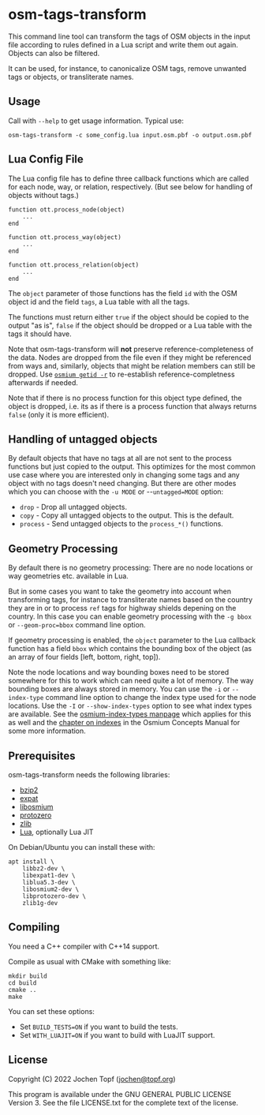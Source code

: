 
# osm-tags-transform

This command line tool can transform the tags of OSM objects in the input file
according to rules defined in a Lua script and write them out again. Objects
can also be filtered.

It can be used, for instance, to canonicalize OSM tags, remove unwanted tags or
objects, or transliterate names.

## Usage

Call with `--help` to get usage information. Typical use:

```
osm-tags-transform -c some_config.lua input.osm.pbf -o output.osm.pbf
```

## Lua Config File

The Lua config file has to define three callback functions which are called
for each node, way, or relation, respectively. (But see below for handling of
objects without tags.)

```
function ott.process_node(object)
    ...
end

function ott.process_way(object)
    ...
end

function ott.process_relation(object)
    ...
end
```

The `object` parameter of those functions has the field `id` with the OSM
object id and the field `tags`, a Lua table with all the tags.

The functions must return either `true` if the object should be copied to the
output "as is", `false` if the object should be dropped or a Lua table with the
tags it should have.

Note that osm-tags-transform will **not** preserve reference-completeness
of the data. Nodes are dropped from the file even if they might be referenced
from ways and, similarly, objects that might be relation members can still
be dropped. Use [`osmium getid -r`](https://docs.osmcode.org/osmium/latest/osmium-getid.html)
to re-establish reference-completness afterwards if needed.

Note that if there is no process function for this object type defined, the
object is dropped, i.e. its as if there is a process function that always
returns `false` (only it is more efficient).


## Handling of untagged objects

By default objects that have no tags at all are not sent to the process
functions but just copied to the output. This optimizes for the most common
use case where you are interested only in changing some tags and any object
with no tags doesn't need changing. But there are other modes which you
can choose with the `-u MODE` or --`untagged=MODE` option:

* `drop` - Drop all untagged objects.
* `copy` - Copy all untagged objects to the output. This is the default.
* `process` - Send untagged objects to the `process_*()` functions.


## Geometry Processing

By default there is no geometry processing: There are no node locations or way
geometries etc. available in Lua.

But in some cases you want to take the geometry into account when transforming
tags, for instance to transliterate names based on the country they are in or
to process `ref` tags for highway shields depening on the country. In this case
you can enable geometry processing with the `-g bbox` or `--geom-proc=bbox`
command line option.

If geometry processing is enabled, the `object` parameter to the Lua callback
function has a field `bbox` which contains the bounding box of the object
(as an array of four fields [left, bottom, right, top]).

Note the node locations and way bounding boxes need to be stored somewhere
for this to work which can need quite a lot of memory. The way bounding boxes
are always stored in memory. You can use the `-i` or `--index-type` command
line option to change the index type used for the node locations. Use the
`-I` or `--show-index-types` option to see what index types are available.
See the [osmium-index-types manpage](https://docs.osmcode.org/osmium/latest/osmium-index-types.html)
which applies for this as well and the [chapter on indexes](
https://osmcode.org/osmium-concepts/#indexes) in the Osmium Concepts Manual
for some more information.

## Prerequisites

osm-tags-transform needs the following libraries:

* [bzip2](http://www.bzip.org/)
* [expat](https://libexpat.github.io/)
* [libosmium](https://osmcode.org/libosmium)
* [protozero](https://github.com/mapbox/protozero)
* [zlib](https://www.zlib.net/)
* [Lua](https://www.lua.org/), optionally Lua JIT

On Debian/Ubuntu you can install these with:

```
apt install \
    libbz2-dev \
    libexpat1-dev \
    liblua5.3-dev \
    libosmium2-dev \
    libprotozero-dev \
    zlib1g-dev
```

## Compiling

You need a C++ compiler with C++14 support.

Compile as usual with CMake with something like:

```
mkdir build
cd build
cmake ..
make
```

You can set these options:

* Set `BUILD_TESTS=ON` if you want to build the tests.
* Set `WITH_LUAJIT=ON` if you want to build with LuaJIT support.

## License

Copyright (C) 2022  Jochen Topf (jochen@topf.org)

This program is available under the GNU GENERAL PUBLIC LICENSE Version 3.
See the file LICENSE.txt for the complete text of the license.
